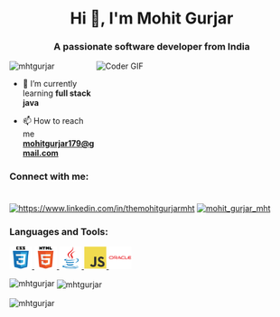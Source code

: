 <h1 align="center">Hi 👋, I'm Mohit Gurjar</h1>
<h3 align="center">A passionate software developer from India</h3>

<p><img align = "right" alt="Coder GIF" height=250 width=350 src= "https://cdn.dribbble.com/users/730703/screenshots/6581243/avento.gif"
/></p>

<p align="left"> <img src="https://komarev.com/ghpvc/?username=mhtgurjar&label=Profile%20views&color=0e75b6&style=flat" alt="mhtgurjar" /> </p>

- 🌱 I’m currently learning **full stack java**

- 📫 How to reach me **mohitgurjar179@gmail.com**

<h3 align="left">Connect with me:</h3>
<p align="left">
<a href="https://linkedin.com/in/https://www.linkedin.com/in/themohitgurjarmht" target="blank"><img align="center" src="https://raw.githubusercontent.com/rahuldkjain/github-profile-readme-generator/master/src/images/icons/Social/linked-in-alt.svg" alt="https://www.linkedin.com/in/themohitgurjarmht" height="30" width="40" /></a>
<a href="https://instagram.com/mohit_gurjar_mht" target="blank"><img align="center" src="https://raw.githubusercontent.com/rahuldkjain/github-profile-readme-generator/master/src/images/icons/Social/instagram.svg" alt="mohit_gurjar_mht" height="30" width="40" /></a>
</p>

<h3 align="left">Languages and Tools:</h3>
<p align="left"> <a href="https://www.w3schools.com/css/" target="_blank" rel="noreferrer"> <img src="https://raw.githubusercontent.com/devicons/devicon/master/icons/css3/css3-original-wordmark.svg" alt="css3" width="40" height="40"/> </a> <a href="https://www.w3.org/html/" target="_blank" rel="noreferrer"> <img src="https://raw.githubusercontent.com/devicons/devicon/master/icons/html5/html5-original-wordmark.svg" alt="html5" width="40" height="40"/> </a> <a href="https://www.java.com" target="_blank" rel="noreferrer"> <img src="https://raw.githubusercontent.com/devicons/devicon/master/icons/java/java-original.svg" alt="java" width="40" height="40"/> </a> <a href="https://developer.mozilla.org/en-US/docs/Web/JavaScript" target="_blank" rel="noreferrer"> <img src="https://raw.githubusercontent.com/devicons/devicon/master/icons/javascript/javascript-original.svg" alt="javascript" width="40" height="40"/> </a> <a href="https://www.oracle.com/" target="_blank" rel="noreferrer"> <img src="https://raw.githubusercontent.com/devicons/devicon/master/icons/oracle/oracle-original.svg" alt="oracle" width="40" height="40"/> </a> </p>

<p><img align="left" src="https://github-readme-stats.vercel.app/api/top-langs?username=mhtgurjar&show_icons=true&locale=en&layout=compact" alt="mhtgurjar" /></p>

<p>&nbsp;<img align="center" src="https://github-readme-stats.vercel.app/api?username=mhtgurjar&show_icons=true&locale=en" alt="mhtgurjar" /></p>

<p><img align="center" src="https://github-readme-streak-stats.herokuapp.com/?user=mhtgurjar&" alt="mhtgurjar" /></p>
